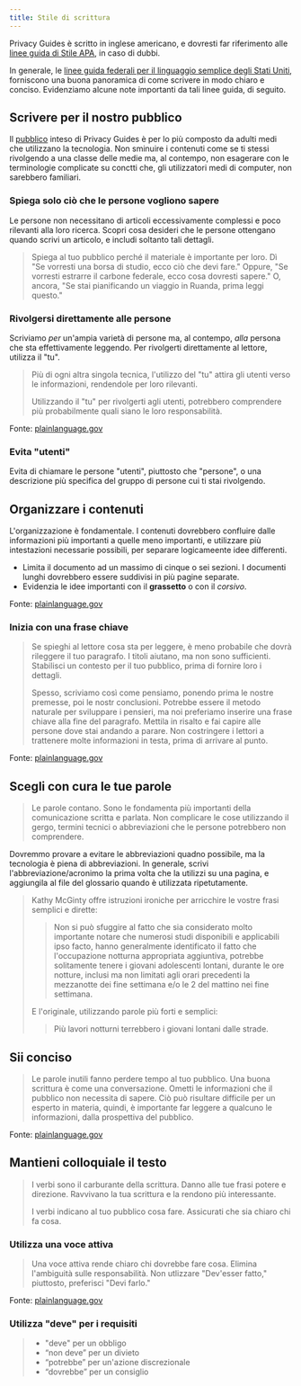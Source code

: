 ```yaml
---
title: Stile di scrittura
---
```


Privacy Guides è scritto in inglese americano, e dovresti far riferimento alle [linee guida di Stile APA](https://apastyle.apa.org/style-grammar-guidelines/grammar), in caso di dubbi.

In generale, le [linee guida federali per il linguaggio semplice degli Stati Uniti](https://plainlanguage.gov/guidelines), forniscono una buona panoramica di come scrivere in modo chiaro e conciso. Evidenziamo alcune note importanti da tali linee guida, di seguito.

## Scrivere per il nostro pubblico

Il [pubblico](https://plainlanguage.gov/guidelines/audience) inteso di Privacy Guides è per lo più composto da adulti medi che utilizzano la tecnologia. Non sminuire i contenuti come se ti stessi rivolgendo a una classe delle medie ma, al contempo, non esagerare con le terminologie complicate su conctti che, gli utilizzatori medi di computer, non sarebbero familiari.

### Spiega solo ciò che le persone vogliono sapere

Le persone non necessitano di articoli eccessivamente complessi e poco rilevanti alla loro ricerca. Scopri cosa desideri che le persone ottengano quando scrivi un articolo, e includi soltanto tali dettagli.

> Spiega al tuo pubblico perché il materiale è importante per loro. Dì "Se vorresti una borsa di studio, ecco ciò che devi fare." Oppure, "Se vorresti estrarre il carbone federale, ecco cosa dovresti sapere." O, ancora, "Se stai pianificando un viaggio in Ruanda, prima leggi questo."

### Rivolgersi direttamente alle persone

Scriviamo *per* un'ampia varietà di persone ma, al contempo, *alla* persona che sta effettivamente leggendo. Per rivolgerti direttamente al lettore, utilizza il "tu".

> Più di ogni altra singola tecnica, l'utilizzo del "tu" attira gli utenti verso le informazioni, rendendole per loro rilevanti.
> 
> Utilizzando il "tu" per rivolgerti agli utenti, potrebbero comprendere più probabilmente quali siano le loro responsabilità.

Fonte: [plainlanguage.gov](https://plainlanguage.gov/guidelines/audience/address-the-user)

### Evita "utenti"

Evita di chiamare le persone "utenti", piuttosto che "persone", o una descrizione più specifica del gruppo di persone cui ti stai rivolgendo.

## Organizzare i contenuti

L'organizzazione è fondamentale. I contenuti dovrebbero confluire dalle informazioni più importanti a quelle meno importanti, e utilizzare più intestazioni necessarie possibili, per separare logicameente idee differenti.

- Limita il documento ad un massimo di cinque o sei sezioni. I documenti lunghi dovrebbero essere suddivisi in più pagine separate.
- Evidenzia le idee importanti con il **grassetto** o con il *corsivo*.

Fonte: [plainlanguage.gov](https://plainlanguage.gov/guidelines/design)

### Inizia con una frase chiave

> Se spieghi al lettore cosa sta per leggere, è meno probabile che dovrà rileggere il tuo paragrafo. I titoli aiutano, ma non sono sufficienti. Stabilisci un contesto per il tuo pubblico, prima di fornire loro i dettagli.
> 
> Spesso, scriviamo così come pensiamo, ponendo prima le nostre premesse, poi le nostr conclusioni. Potrebbe essere il metodo naturale per sviluppare i pensieri, ma noi preferiamo inserire una frase chiave alla fine del paragrafo. Mettila in risalto e fai capire alle persone dove stai andando a parare. Non costringere i lettori a trattenere molte informazioni in testa, prima di arrivare al punto.

Fonte: [plainlanguage.gov](https://plainlanguage.gov/guidelines/organize/have-a-topic-sentence)

## Scegli con cura le tue parole

> Le parole contano. Sono le fondamenta più importanti della comunicazione scritta e parlata. Non complicare le cose utilizzando il gergo, termini tecnici o abbreviazioni che le persone potrebbero non comprendere.

Dovremmo provare a evitare le abbreviazioni quadno possibile, ma la tecnologia è piena di abbreviazioni. In generale, scrivi l'abbreviazione/acronimo la prima volta che la utilizzi su una pagina, e aggiungila al file del glossario quando è utilizzata ripetutamente.

> Kathy McGinty offre istruzioni ironiche per arricchire le vostre frasi semplici e dirette:
> 
> > Non si può sfuggire al fatto che sia considerato molto importante notare che numerosi studi disponibili e applicabili ipso facto, hanno generalmente identificato il fatto che l'occupazione notturna appropriata aggiuntiva, potrebbe solitamente tenere i giovani adolescenti lontani, durante le ore notture, inclusi ma non limitati agli orari precedenti la mezzanotte dei fine settimana e/o le 2 del mattino nei fine settimana.
> 
> E l'originale, utilizzando parole più forti e semplici:
> 
> > Più lavori notturni terrebbero i giovani lontani dalle strade.

## Sii conciso

> Le parole inutili fanno perdere tempo al tuo pubblico. Una buona scrittura è come una conversazione. Ometti le informazioni che il pubblico non necessita di sapere. Ciò può risultare difficile per un esperto in materia, quindi, è importante far leggere a qualcuno le informazioni, dalla prospettiva del pubblico.

Fonte: [plainlanguage.gov](https://plainlanguage.gov/guidelines/concise)

## Mantieni colloquiale il testo

> I verbi sono il carburante della scrittura. Danno alle tue frasi potere e direzione. Ravvivano la tua scrittura e la rendono più interessante.
> 
> I verbi indicano al tuo pubblico cosa fare. Assicurati che sia chiaro chi fa cosa.

### Utilizza una voce attiva

> Una voce attiva rende chiaro chi dovrebbe fare cosa. Elimina l'ambiguità sulle responsabilità. Non utlizzare "Dev'esser fatto," piuttosto, preferisci "Devi farlo."

Fonte: [plainlanguage.gov](https://plainlanguage.gov/guidelines/conversational/use-active-voice)

### Utilizza "deve" per i requisiti

> - "deve" per un obbligo
> - “non deve” per un divieto
> - “potrebbe” per un'azione discrezionale
> - “dovrebbe” per un consiglio
